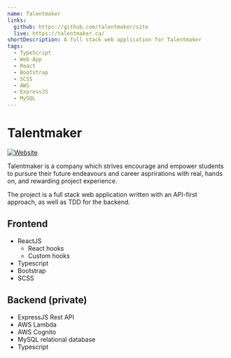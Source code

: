 ```yaml
---
name: Talentmaker
links:
  github: https://github.com/talentmaker/site
  live: https://talentmaker.ca/
shortDescription: A full stack web application for Talentmaker
tags:
  - TypeScript
  - Web App
  - React
  - Bootstrap
  - SCSS
  - AWS
  - ExpressJS
  - MySQL
---
```


# Talentmaker

[![Website](https://img.shields.io/website?url=https%3A%2F%2Ftalentmaker.ca%2F&style=flat-square&logo=aws-amplify)](https://talentmaker.ca)

Talentmaker is a company which strives encourage and empower students to pursure their future endeavours and career asprirations with real, hands on, and rewarding project experience.

The project is a full stack web application written with an API-first approach, as well as TDD for the backend.

## Frontend

- ReactJS
  - React hooks
  - Custom hooks
- Typescript
- Bootstrap
- SCSS

## Backend (private)

- ExpressJS Rest API
- AWS Lambda
- AWS Cognito
- MySQL relational database
- Typescript
